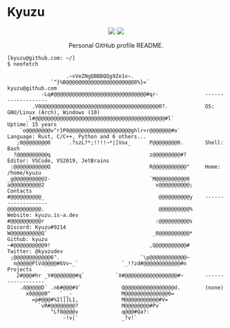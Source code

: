 # Kyuzu

<div align="center">
    <a href="https://discord.gg/2AQjNBaMtj"><img src="https://img.shields.io/discord/941980665962975283?style=for-the-badge" /></a>
    <a href="https://kyuzu.is-a.dev"><img src="https://img.shields.io/website?down_color=red&down_message=Offline&style=for-the-badge&up_color=green&up_message=Online&url=https%3A%2F%2Fkyuzu.is-a.dev%2F" /></a>
    <p>Personal GitHub profile README.</p>
</div>


```console
[kyuzu@github.com: ~/]
$ neofetch

                   .~vVeZNgQBBBQQg9Ze1v~.
              `^}%B@@@@@@@@@@@@@@@@@@@@@@8%}=`                  kyuzu@github.com
           -Lq#@@@@@@@@@@@@@@@@@@@@@@@@@@@@@@#qr-               -------------------
        .V0@@@@@@@@@@@@@@@@@@@@@@@@@@@@@@@@@@@@@@0?.            OS: GNU/Linux (Arch), Windows (10)
      _l#@@@@@@@@@@@@@@@@@@@@@@@@@@@@@@@@@@@@@@@@@@#l`          Uptime: 15 years
    `o@@@@@@@@v^r}P0@@@@@@@@@@@@@@@@@@@@ghlr<r@@@@@@@#o`        Language: Rust, C/C++, Python and 6 others...
   ;0@@@@@@@@0      .?szL?*;!!!!~*|]Vox_      P@@@@@@@@0.       Shell: Bash
  ?@@@@@@@@@@q                                z@@@@@@@@@#?      Editor: VSCode, VS2019, JetBrains
 :@@@@@@@@@@@Q                                R@@@@@@@@@@@"     Home: /home/kyuzu
_g@@@@@@@@@@2-                                `M@@@@@@@@@@0 
a@@@@@@@@@@2                                    v@@@@@@@@@@;    Contacts
#@@@@@@@@@@_                                     @@@@@@@@@@y    -------------------
@@@@@@@@@@@.                                     @@@@@@@@@@%    Website: kyuzu.is-a.dev
#@@@@@@@@@@r                                    :@@@@@@@@@@s    Discord: Kyuzu#9214
W@@@@@@@@@@Q`                                  _0@@@@@@@@@@*    Github: kyuzu
~#@@@@@@@@@@9!                                ,Q@@@@@@@@@@#     Twitter: @kyuzudev
 ;@@@@@@@@@@@@6^.                          `\p@@@@@@@@@@@@~
  n@@@@@PlVd@@@@#6Vv~_`              `_!?zd#@@@@@@@@@@@@#n      Projects
   2#@@@#hr _Y#@@@@@@@#q`          `X#@@@@@@@@@@@@@@@@@#~       ------------------
    .d@@@@@D` .n6#@@@#V`             Q@@@@@@@@@@@@@@@@d.        (none)
      x0@@@@0^   `__-                M@@@@@@@@@@@@@@0=
        =p#@@@#%Il]]L1,              M@@@@@@@@@@@#V=
          `vR#@@@@@@@@?              M@@@@@@@@#Pv`
              "Lf8@@@@v              q@@@#Qa?:
                  -!v|`              _?v!`
```
